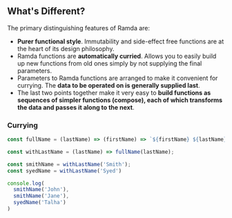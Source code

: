 ## What's Different?

The primary distinguishing features of Ramda are:

* **Purer functional style**. Immutability and side-effect free functions are at the heart of its design philosophy.
* Ramda functions are **automatically curried**. Allows you to easily build up new functions from old ones simply by not supplying the final parameters.
* Parameters to Ramda functions are arranged to make it convenient for currying. The **data to be operated on is generally supplied last**.
* The last two points together make it very easy to **build functions as sequences of simpler functions (compose), each of which transforms the data and passes it along to the next**.

### Currying

```javascript
const fullName = (lastName) => (firstName) => `${firstName} ${lastName}`

const withLastName = (lastName) => fullName(lastName);

const smithName = withLastName('Smith');
const syedName = withLastName('Syed')

console.log(
  smithName('John'),
  smithName('Jane'),
  syedName('Talha')
)
```
